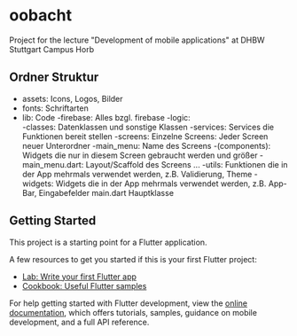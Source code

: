 # oobacht

Project for the lecture "Development of mobile applications" at DHBW Stuttgart Campus Horb

## Ordner Struktur

- assets: Icons, Logos, Bilder
- fonts:  Schriftarten
- lib: Code
  -firebase: Alles bzgl. firebase
  -logic:    
    -classes: Datenklassen und sonstige Klassen
    -services: Services die Funktionen bereit stellen
  -screens:  Einzelne Screens: Jeder Screen neuer Unterordner
    -main_menu:      Name des Screens
      -(components): Widgets die nur in diesem Screen gebraucht werden und größer
      -main_menu.dart: Layout/Scaffold des Screens
    ...
  -utils:     Funktionen die in der App mehrmals verwendet werden, z.B. Validierung, Theme
  -widgets:   Widgets die in der App mehrmals verwendet werden, z.B. App-Bar, Eingabefelder
  main.dart   Hauptklasse

## Getting Started

This project is a starting point for a Flutter application.

A few resources to get you started if this is your first Flutter project:

- [Lab: Write your first Flutter app](https://docs.flutter.dev/get-started/codelab)
- [Cookbook: Useful Flutter samples](https://docs.flutter.dev/cookbook)

For help getting started with Flutter development, view the
[online documentation](https://docs.flutter.dev/), which offers tutorials,
samples, guidance on mobile development, and a full API reference.
